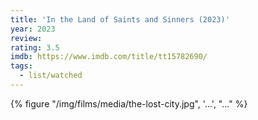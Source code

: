 ```yaml
---
title: 'In the Land of Saints and Sinners (2023)'
year: 2023
review: 
rating: 3.5
imdb: https://www.imdb.com/title/tt15782690/
tags:
  - list/watched
---
```


{% figure "/img/films/media/the-lost-city.jpg", '...', "..." %}
